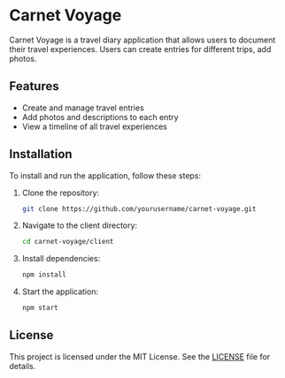 # Carnet Voyage

Carnet Voyage is a travel diary application that allows users to document their travel experiences. Users can create entries for different trips, add photos.

## Features

- Create and manage travel entries
- Add photos and descriptions to each entry
- View a timeline of all travel experiences

## Installation

To install and run the application, follow these steps:

1. Clone the repository:
    ```bash
    git clone https://github.com/yourusername/carnet-voyage.git
    ```
2. Navigate to the client directory:
    ```bash
    cd carnet-voyage/client
    ```
3. Install dependencies:
    ```bash
    npm install
    ```
4. Start the application:
    ```bash
    npm start
    ```
    
## License

This project is licensed under the MIT License. See the [LICENSE](LICENSE) file for details.